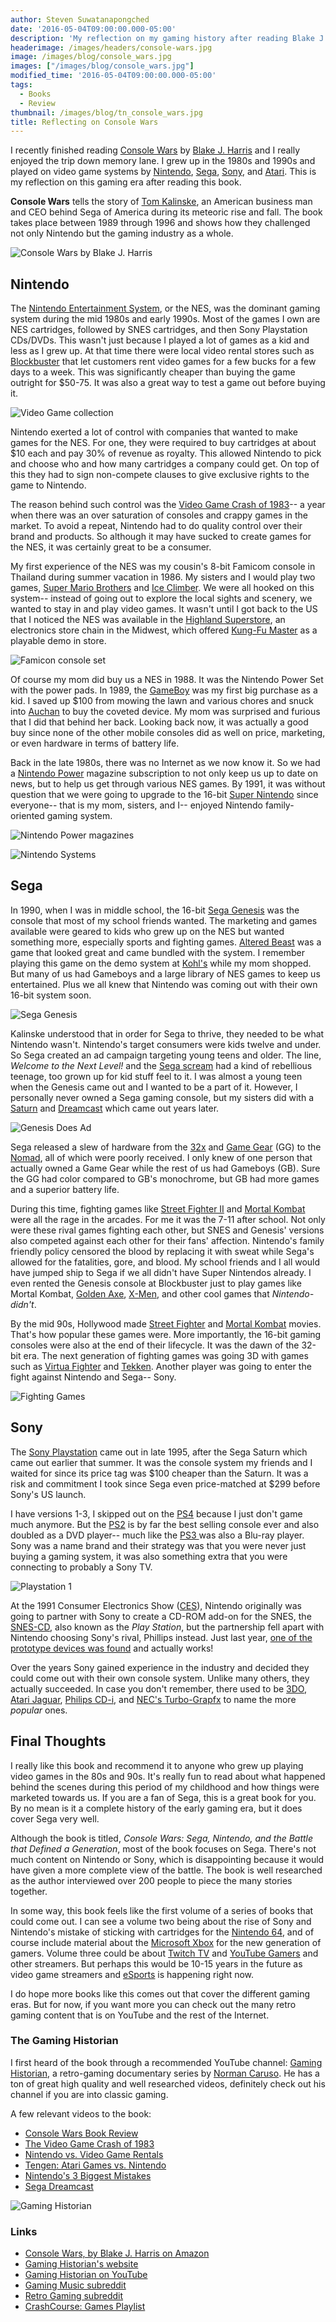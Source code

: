 ```yaml
---
author: Steven Suwatanapongched
date: '2016-05-04T09:00:00.000-05:00'
description: 'My reflection on my gaming history after reading Blake J. Harris''s book, Console Wars: Sega, Nintendo, and the Battle that Defined a Generation.'
headerimage: /images/headers/console-wars.jpg
image: /images/blog/console_wars.jpg
images: ["/images/blog/console_wars.jpg"]
modified_time: '2016-05-04T09:00:00.000-05:00'
tags:
  - Books
  - Review
thumbnail: /images/blog/tn_console_wars.jpg
title: Reflecting on Console Wars
---
```



I recently finished reading [Console Wars](http://amzn.to/1RWN3PZ) by [Blake J. Harris](http://www.blakejharris.com/) and I really enjoyed the trip down memory lane. I grew up in the 1980s and 1990s and played on video game systems by [Nintendo](http://www.nintendo.com/), [Sega](http://www.sega.com/), [Sony](http://www.sony.com/), and [Atari](https://www.atari.com/). This is my reflection on this gaming era after reading this book.

**Console Wars** tells the story of [Tom Kalinske](https://en.wikipedia.org/wiki/Tom_Kalinske), an American business man and CEO behind Sega of America during its meteoric rise and fall.  The book takes place between 1989 through 1996 and shows how they challenged not only Nintendo but the gaming industry as a whole.

![Console Wars by Blake J. Harris](/images/blog/console_wars.jpg)

## Nintendo

The [Nintendo Entertainment System](https://en.wikipedia.org/wiki/Nintendo_Entertainment_System), or the NES, was the dominant gaming system during the mid 1980s and early 1990s. Most of the games I own are NES cartridges, followed by SNES cartridges, and then Sony Playstation CDs/DVDs. This wasn't just because I played a lot of games as a kid and less as I grew up. At that time there were local video rental stores such as [Blockbuster](https://en.wikipedia.org/wiki/Blockbuster_LLC) that let customers rent video games for a few bucks for a few days to a week. This was significantly cheaper than buying the game outright for $50-75. It was also a great way to test a game out before buying it.

![Video Game collection](/images/blog/video-game-collection.jpg)

Nintendo exerted a lot of control with companies that wanted to make games for the NES. For one, they were required to buy cartridges at about $10 each and pay 30% of revenue as royalty. This allowed Nintendo to pick and choose who and how many cartridges a company could get. On top of this they had to sign non-compete clauses to give exclusive rights to the game to Nintendo.

The reason behind such control was the [Video Game Crash of 1983](https://en.wikipedia.org/wiki/North_American_video_game_crash_of_1983)-- a year when there was an over saturation of consoles and crappy games in the market. To avoid a repeat, Nintendo had to do quality control over their brand and products. So although it may have sucked to create games for the NES, it was certainly great to be a consumer.

My first experience of the NES was my cousin's 8-bit Famicom console in Thailand during summer vacation in 1986. My sisters and I would play two games, [Super Mario Brothers](https://en.wikipedia.org/wiki/Super_Mario_Bros.) and [Ice Climber](https://en.wikipedia.org/wiki/Ice_Climber). We were all hooked on this system-- instead of going out to explore the local sights and scenery, we wanted to stay in and play video games. It wasn't until I got back to the US that I noticed the NES was available in the [Highland Superstore](https://en.wikipedia.org/wiki/Highland_Superstores), an electronics store chain in the Midwest, which offered [Kung-Fu Master](https://en.wikipedia.org/wiki/Kung-Fu_Master) as a playable demo in store.

![Famicon console set](/images/blog/famicom-console.jpg)

Of course my mom did buy us a NES in 1988. It was the Nintendo Power Set with the power pads. In 1989, the [GameBoy](https://en.wikipedia.org/wiki/Game_Boy) was my first big purchase as a kid. I saved up $100 from mowing the lawn and various chores and snuck into [Auchan](https://en.wikipedia.org/wiki/Auchan) to buy the coveted device. My mom was surprised and furious that I did that behind her back. Looking back now, it was actually a good buy since none of the other mobile consoles did as well on price, marketing, or even hardware in terms of battery life.

Back in the late 1980s, there was no Internet as we now know it. So we had a [Nintendo Power](https://en.wikipedia.org/wiki/Nintendo_Power) magazine subscription to not only keep us up to date on news, but to help us get through various NES games. By 1991, it was without question that we were going to upgrade to the 16-bit [Super Nintendo](https://en.wikipedia.org/wiki/Super_Nintendo_Entertainment_System) since everyone-- that is my mom, sisters, and I-- enjoyed Nintendo family-oriented gaming system.

![Nintendo Power magazines](/images/blog/nintendo-power-magazines.jpg)

![Nintendo Systems](/images/blog/nintendo-systems.jpg)

## Sega

In 1990, when I was in middle school, the 16-bit [Sega Genesis](https://en.wikipedia.org/wiki/Sega_Genesis) was the console that most of my school friends wanted. The marketing and games available were geared to kids who grew up on the NES but wanted something more, especially sports and fighting games. [Altered Beast](https://en.wikipedia.org/wiki/Altered_Beast) was a game that looked great and came bundled with the system. I remember playing this game on the demo system at [Kohl's](http://www.kohls.com/) while my mom shopped. But many of us had Gameboys and a large library of NES games to keep us entertained. Plus we all knew that Nintendo was coming out with their own 16-bit system soon.

![Sega Genesis](/images/blog/sega-genesis.jpg)

Kalinske understood that in order for Sega to thrive, they needed to be what Nintendo wasn't. Nintendo's target consumers were kids twelve and under. So Sega created an ad campaign targeting young teens and older. The line, *Welcome to the Next Level!* and the [Sega scream](https://www.youtube.com/watch?v=xx-8QBX8qgc) had a kind of rebellious teenage, too grown up for kid stuff feel to it. I was almost a young teen when the Genesis came out and I wanted to be a part of it. However, I personally never owned a Sega gaming console, but my sisters did with a [Saturn](https://en.wikipedia.org/wiki/Sega_Saturn) and [Dreamcast](https://en.wikipedia.org/wiki/Dreamcast) which came out years later.

![Genesis Does Ad](/images/blog/genesis-ad.jpg)

Sega released a slew of hardware from the [32x](https://en.wikipedia.org/wiki/32X) and [Game Gear](https://en.wikipedia.org/wiki/Game_Gear) (GG) to the [Nomad](https://en.wikipedia.org/wiki/Genesis_Nomad), all of which were poorly received. I only knew of one person that actually owned a Game Gear while the rest of us had Gameboys (GB). Sure the GG had color compared to GB's monochrome, but GB had more games and a superior battery life.

During this time, fighting games like [Street Fighter II](https://en.wikipedia.org/wiki/Street_Fighter_II:_The_World_Warrior) and [Mortal Kombat](https://en.wikipedia.org/wiki/Mortal_Kombat) were all the rage in the arcades. For me it was the 7-11 after school. Not only were these rival games fighting each other, but SNES and Genesis' versions also competed against each other for their fans' affection. Nintendo's family friendly policy censored the blood by replacing it with sweat while Sega's allowed for the fatalities, gore, and blood. My school friends and I all would have jumped ship to Sega if we all didn't have Super Nintendos already. I even rented the Genesis console at Blockbuster just to play games like Mortal Kombat, [Golden Axe](https://en.wikipedia.org/wiki/Golden_Axe), [X-Men](https://en.wikipedia.org/wiki/X-Men_(1993_video_game)), and other cool games that *Nintendo-didn't*.

By the mid 90s, Hollywood made [Street Fighter](http://www.imdb.com/title/tt0111301/) and [Mortal Kombat](http://www.imdb.com/title/tt0113855/) movies. That's how popular these games were. More importantly, the 16-bit gaming consoles were also at the end of their lifecycle. It was the dawn of the 32-bit era. The next generation of fighting games was going 3D with games such as [Virtua Fighter](https://en.wikipedia.org/wiki/Virtua_Fighter) and [Tekken](https://en.wikipedia.org/wiki/Tekken_(video_game)). Another player was going to enter the fight against Nintendo and Sega-- Sony.

![Fighting Games](/images/blog/fighting-games.jpg)

## Sony

The [Sony Playstation](https://en.wikipedia.org/wiki/PlayStation_(console)) came out in late 1995, after the Sega Saturn which came out earlier that summer. It was the console system my friends and I waited for since its price tag was $100 cheaper than the Saturn. It was a risk and commitment I took since Sega even price-matched at $299 before Sony's US launch.

I have versions 1-3, I skipped out on the [PS4](https://en.wikipedia.org/wiki/PlayStation_4) because I just don't game much anymore. But the [PS2](https://en.wikipedia.org/wiki/PlayStation_2) is by far the best selling console ever and also doubled as a DVD player-- much like the [PS3 ](https://en.wikipedia.org/wiki/PlayStation_3) was also a Blu-ray player. Sony was a name brand and their strategy was that you were never just buying a gaming system, it was also something extra that you were connecting to probably a Sony TV.

![Playstation 1](/images/blog/playstation-one.jpg)

At the 1991 Consumer Electronics Show ([CES](https://en.wikipedia.org/wiki/Consumer_Electronics_Show)), Nintendo originally was going to partner with Sony to create a CD-ROM add-on for the SNES, the [SNES-CD](https://en.wikipedia.org/wiki/SNES-CD), also known as the *Play Station*, but the partnership fell apart with Nintendo choosing Sony's rival, Phillips instead. Just last year, [one of the prototype devices was found](http://www.engadget.com/2015/11/06/nintendo-playstation-is-real-and-it-works/) and actually works!

Over the years Sony gained experience in the industry and decided they could come out with their own console system. Unlike many others, they actually succeeded. In case you don't remember, there used to be [3DO](https://en.wikipedia.org/wiki/3DO_Interactive_Multiplayer), [Atari Jaguar](https://en.wikipedia.org/wiki/Atari_Jaguar), [Philips CD-i](https://en.wikipedia.org/wiki/Philips_CD-i), and [NEC's Turbo-Grapfx](https://en.wikipedia.org/wiki/TurboGrafx-16) to name the more *popular* ones.

## Final Thoughts

I really like this book and recommend it to anyone who grew up playing video games in the 80s and 90s. It's really fun to read about what happened behind the scenes during this period of my childhood and how things were marketed towards us. If you are a fan of Sega, this is a great book for you. By no mean is it a complete history of the early gaming era, but it does cover Sega very well.

Although the book is titled, *Console Wars: Sega, Nintendo, and the Battle that Defined a Generation*, most of the book focuses on Sega. There's not much content on Nintendo or Sony, which is disappointing because it would have given a more complete view of the battle. The book is well researched as the author interviewed over 200 people to piece the many stories together.

In some way, this book feels like the first volume of a series of books that could come out. I can see a volume two being about the rise of Sony and Nintendo's mistake of sticking with cartridges for the [Nintendo 64](https://en.wikipedia.org/wiki/Nintendo_64), and of course include material about the [Microsoft Xbox](https://en.wikipedia.org/wiki/Xbox) for the new generation of gamers. Volume three could be about [Twitch TV](https://www.twitch.tv/) and [YouTube Gamers](https://gaming.youtube.com/) and other streamers. But perhaps this would be 10-15 years in the future as video game streamers and [eSports](https://en.wikipedia.org/wiki/ESports) is happening right now.

I do hope more books like this comes out that cover the different gaming eras. But for now, if you want more you can check out the many retro gaming content that is on YouTube and the rest of the Internet.

### The Gaming Historian

I first heard of the book through a recommended YouTube channel: [Gaming Historian](https://www.youtube.com/gaminghistorian), a retro-gaming documentary series by [Norman Caruso](http://www.imdb.com/name/nm4752197/). He has a ton of great high quality and well researched videos, definitely check out his channel if you are into classic gaming.

A few relevant videos to the book:

* [Console Wars Book Review](https://www.youtube.com/watch?v=n5XAHjBnVTg)
* [The Video Game Crash of 1983](https://www.youtube.com/watch?v=kv7DJrLAZus)
* [Nintendo vs. Video Game Rentals](https://www.youtube.com/watch?v=J3xuy5YALl0)
* [Tengen: Atari Games vs. Nintendo](https://www.youtube.com/watch?v=fLA_d9q6ySs)
* [Nintendo's 3 Biggest Mistakes](https://www.youtube.com/watch?v=iW_MEKWTguA)
* [Sega Dreamcast](https://www.youtube.com/watch?v=6xdBVHSrdzg)

![Gaming Historian](/images/blog/gaming_historian.jpg)

### Links

* [Console Wars, by Blake J. Harris on Amazon](http://amzn.to/1RWN3PZ)
* [Gaming Historian's website](http://thegaminghistorian.com/)
* [Gaming Historian on YouTube](https://www.youtube.com/gaminghistorian)
* [Gaming Music subreddit](https://www.reddit.com/r/gamemusic/)
* [Retro Gaming subreddit](https://www.reddit.com/r/retrogaming/)
* [CrashCourse: Games Playlist](https://www.youtube.com/watch?v=QPqR2wOs8WI&list=PL8dPuuaLjXtPTrc_yg73RghJEOdobAplG)